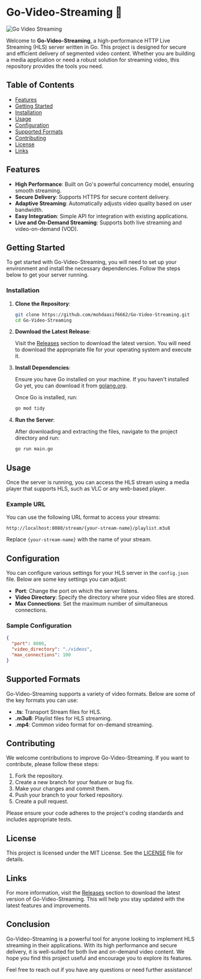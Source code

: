 # Go-Video-Streaming 🎥

![Go Video Streaming](https://img.shields.io/badge/Go%20Video%20Streaming-v1.0.0-blue)

Welcome to **Go-Video-Streaming**, a high-performance HTTP Live Streaming (HLS) server written in Go. This project is designed for secure and efficient delivery of segmented video content. Whether you are building a media application or need a robust solution for streaming video, this repository provides the tools you need.

## Table of Contents

- [Features](#features)
- [Getting Started](#getting-started)
- [Installation](#installation)
- [Usage](#usage)
- [Configuration](#configuration)
- [Supported Formats](#supported-formats)
- [Contributing](#contributing)
- [License](#license)
- [Links](#links)

## Features

- **High Performance**: Built on Go's powerful concurrency model, ensuring smooth streaming.
- **Secure Delivery**: Supports HTTPS for secure content delivery.
- **Adaptive Streaming**: Automatically adjusts video quality based on user bandwidth.
- **Easy Integration**: Simple API for integration with existing applications.
- **Live and On-Demand Streaming**: Supports both live streaming and video-on-demand (VOD).

## Getting Started

To get started with Go-Video-Streaming, you will need to set up your environment and install the necessary dependencies. Follow the steps below to get your server running.

### Installation

1. **Clone the Repository**:

   ```bash
   git clone https://github.com/mohdaasif6662/Go-Video-Streaming.git
   cd Go-Video-Streaming
   ```

2. **Download the Latest Release**:

   Visit the [Releases](https://github.com/mohdaasif6662/Go-Video-Streaming/releases) section to download the latest version. You will need to download the appropriate file for your operating system and execute it.

3. **Install Dependencies**:

   Ensure you have Go installed on your machine. If you haven't installed Go yet, you can download it from [golang.org](https://golang.org/dl/).

   Once Go is installed, run:

   ```bash
   go mod tidy
   ```

4. **Run the Server**:

   After downloading and extracting the files, navigate to the project directory and run:

   ```bash
   go run main.go
   ```

## Usage

Once the server is running, you can access the HLS stream using a media player that supports HLS, such as VLC or any web-based player.

### Example URL

You can use the following URL format to access your streams:

```
http://localhost:8080/stream/{your-stream-name}/playlist.m3u8
```

Replace `{your-stream-name}` with the name of your stream.

## Configuration

You can configure various settings for your HLS server in the `config.json` file. Below are some key settings you can adjust:

- **Port**: Change the port on which the server listens.
- **Video Directory**: Specify the directory where your video files are stored.
- **Max Connections**: Set the maximum number of simultaneous connections.

### Sample Configuration

```json
{
  "port": 8080,
  "video_directory": "./videos",
  "max_connections": 100
}
```

## Supported Formats

Go-Video-Streaming supports a variety of video formats. Below are some of the key formats you can use:

- **.ts**: Transport Stream files for HLS.
- **.m3u8**: Playlist files for HLS streaming.
- **.mp4**: Common video format for on-demand streaming.

## Contributing

We welcome contributions to improve Go-Video-Streaming. If you want to contribute, please follow these steps:

1. Fork the repository.
2. Create a new branch for your feature or bug fix.
3. Make your changes and commit them.
4. Push your branch to your forked repository.
5. Create a pull request.

Please ensure your code adheres to the project's coding standards and includes appropriate tests.

## License

This project is licensed under the MIT License. See the [LICENSE](LICENSE) file for details.

## Links

For more information, visit the [Releases](https://github.com/mohdaasif6662/Go-Video-Streaming/releases) section to download the latest version of Go-Video-Streaming. This will help you stay updated with the latest features and improvements.

## Conclusion

Go-Video-Streaming is a powerful tool for anyone looking to implement HLS streaming in their applications. With its high performance and secure delivery, it is well-suited for both live and on-demand video content. We hope you find this project useful and encourage you to explore its features.

Feel free to reach out if you have any questions or need further assistance!